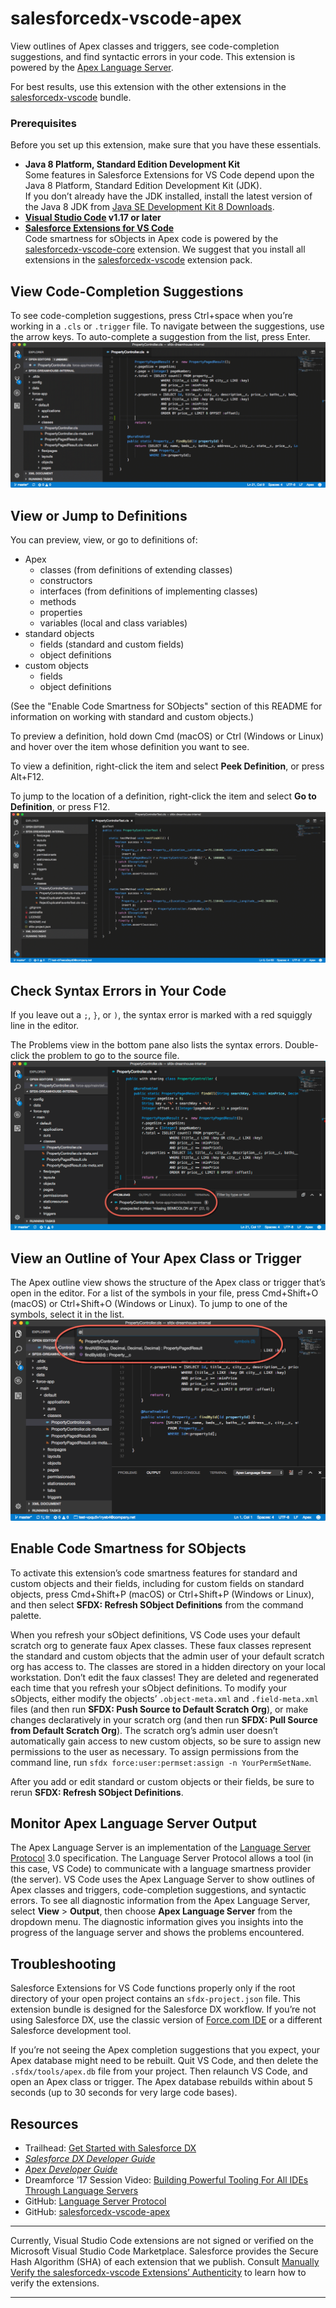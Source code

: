 # salesforcedx-vscode-apex
View outlines of Apex classes and triggers, see code-completion suggestions, and find syntactic errors in your code. This extension is powered by the [Apex Language Server](https://developer.salesforce.com/docs/atlas.en-us.sfdx_ide2.meta/sfdx_ide2/sfdx_ide2_build_app_apex_language_server_protocol.htm).

For best results, use this extension with the other extensions in the [salesforcedx-vscode](https://marketplace.visualstudio.com/items?itemName=salesforce.salesforcedx-vscode) bundle.  

###  Prerequisites
Before you set up this extension, make sure that you have these essentials.

* **Java 8 Platform, Standard Edition Development Kit**  
  Some features in Salesforce Extensions for VS Code depend upon the Java 8 Platform, Standard Edition Development Kit (JDK).  
  If you don’t already have the JDK installed, install the latest version of the Java 8 JDK from [Java SE Development Kit 8 Downloads](http://www.oracle.com/technetwork/java/javase/downloads/jdk8-downloads-2133151.html).  
* **[Visual Studio Code](https://code.visualstudio.com/download) v1.17 or later**  
* **[Salesforce Extensions for VS Code](https://marketplace.visualstudio.com/items?itemName=salesforce.salesforcedx-vscode)**  
  Code smartness for sObjects in Apex code is powered by the [salesforcedx-vscode-core](https://marketplace.visualstudio.com/items?itemName=salesforce.salesforcedx-vscode-core) extension. We suggest that you install all extensions in the [salesforcedx-vscode](https://marketplace.visualstudio.com/items?itemName=salesforce.salesforcedx-vscode) extension pack.

## View Code-Completion Suggestions
To see code-completion suggestions, press Ctrl+space when you’re working in a `.cls` or `.trigger` file. To navigate between the suggestions, use the arrow keys. To auto-complete a suggestion from the list, press Enter.  
![Animation showing code completion of a System.debug() statement](https://raw.githubusercontent.com/forcedotcom/salesforcedx-vscode/develop/packages/salesforcedx-vscode-apex/images/apex_completion.gif)

## View or Jump to Definitions
You can preview, view, or go to definitions of:  
* Apex  
  * classes (from definitions of extending classes)  
  * constructors  
  * interfaces (from definitions of implementing classes)  
  * methods  
  * properties  
  * variables (local and class variables)  
* standard objects  
  * fields (standard and custom fields)
  * object definitions
* custom objects
  * fields  
  * object definitions  

(See the "Enable Code Smartness for SObjects" section of this README for information on working with standard and custom objects.)

To preview a definition, hold down Cmd (macOS) or Ctrl (Windows or Linux) and hover over the item whose definition you want to see.  

To view a definition, right-click the item and select **Peek Definition**, or press Alt+F12.

To jump to the location of a definition, right-click the item and select **Go to Definition**, or press F12.  
![Previewing, viewing, and jumping to a definition](https://raw.githubusercontent.com/forcedotcom/salesforcedx-vscode/develop/packages/salesforcedx-vscode-apex/images/apex_go_to_definition.gif)

## Check Syntax Errors in Your Code
If you leave out a `;`, `}`, or `)`, the syntax error is marked with a red squiggly line in the editor.  

The Problems view in the bottom pane also lists the syntax errors. Double-click the problem to go to the source file.  
![Problems view, showing a missing semicolon in an Apex class](https://raw.githubusercontent.com/forcedotcom/salesforcedx-vscode/develop/packages/salesforcedx-vscode-apex/images/apex_problems.png)

## View an Outline of Your Apex Class or Trigger
The Apex outline view shows the structure of the Apex class or trigger that’s open in the editor. For a list of the symbols in your file, press Cmd+Shift+O (macOS) or Ctrl+Shift+O (Windows or Linux). To jump to one of the symbols, select it in the list.  
![Outline view, showing the symbols in an Apex class](https://raw.githubusercontent.com/forcedotcom/salesforcedx-vscode/develop/packages/salesforcedx-vscode-apex/images/apex_outline.png)

## Enable Code Smartness for SObjects
To activate this extension’s code smartness features for standard and custom objects and their fields, including for custom fields on standard objects, press Cmd+Shift+P (macOS) or Ctrl+Shift+P (Windows or Linux), and then select **SFDX: Refresh SObject Definitions** from the command palette. 

When you refresh your sObject definitions, VS Code uses your default scratch org to generate faux Apex classes. These faux classes represent the standard and custom objects that the admin user of your default scratch org has access to. The classes are stored in a hidden directory on your local workstation. Don’t edit the faux classes! They are deleted and regenerated each time that you refresh your sObject definitions. To modify your sObjects, either modify the objects’ `.object-meta.xml` and `.field-meta.xml` files (and then run **SFDX: Push Source to Default Scratch Org**), or make changes declaratively in your scratch org (and then run **SFDX: Pull Source from Default Scratch Org**). The scratch org’s admin user doesn’t automatically gain access to new custom objects, so be sure to assign new permissions to the user as necessary. To assign permissions from the command line, run `sfdx force:user:permset:assign -n YourPermSetName`. 

After you add or edit standard or custom objects or their fields, be sure to rerun **SFDX: Refresh SObject Definitions**.  

## Monitor Apex Language Server Output
The Apex Language Server is an implementation of the [Language Server Protocol](https://github.com/Microsoft/language-server-protocol) 3.0 specification. The Language Server Protocol allows a tool (in this case, VS Code) to communicate with a language smartness provider (the server). VS Code uses the Apex Language Server to show outlines of Apex classes and triggers, code-completion suggestions, and syntactic errors. To see all diagnostic information from the Apex Language Server, select **View** > **Output**, then choose **Apex Language Server** from the dropdown menu. The diagnostic information gives you insights into the progress of the language server and shows the problems  encountered.  

## Troubleshooting
Salesforce Extensions for VS Code functions properly only if the root directory of your open project contains an `sfdx-project.json` file. This extension bundle is designed for the Salesforce DX workflow. If you’re not using Salesforce DX, use the classic version of [Force.com IDE](https://developer.salesforce.com/docs/atlas.en-us.eclipse.meta/eclipse) or a different Salesforce development tool.  

If you’re not seeing the Apex completion suggestions that you expect, your Apex database might need to be rebuilt. Quit VS Code, and then delete the `.sfdx/tools/apex.db` file from your project. Then relaunch VS Code, and open an Apex class or trigger. The Apex database rebuilds within about 5 seconds (up to 30 seconds for very large code bases).

## Resources
* Trailhead: [Get Started with Salesforce DX](https://trailhead.salesforce.com/trails/sfdx_get_started)
* _[Salesforce DX Developer Guide](https://developer.salesforce.com/docs/atlas.en-us.sfdx_dev.meta/sfdx_dev)_
* _[Apex Developer Guide](https://developer.salesforce.com/docs/atlas.en-us.apexcode.meta/apexcode)_
* Dreamforce ’17 Session Video: [Building Powerful Tooling For All IDEs Through Language Servers](https://www.salesforce.com/video/1765282/)
* GitHub: [Language Server Protocol](https://github.com/Microsoft/language-server-protocol)
* GitHub: [salesforcedx-vscode-apex](https://github.com/forcedotcom/salesforcedx-vscode/tree/develop/packages/salesforcedx-vscode-apex)

---
Currently, Visual Studio Code extensions are not signed or verified on the Microsoft Visual Studio Code Marketplace. Salesforce provides the Secure Hash Algorithm (SHA) of each extension that we publish. Consult [Manually Verify the salesforcedx-vscode Extensions’ Authenticity](https://developer.salesforce.com/media/vscode/SHA256.md) to learn how to verify the extensions.    

---
